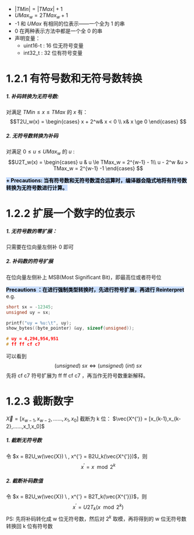 + $|TMin| = |TMax| + 1$
+ $UMax_w = 2TMax_w + 1$
+ -1 和 $UMax$ 有相同的位表示——一个全为 1 的串
+ 0 在两种表示方法中都是一个全 0 的串
+ 声明变量：
	+ uint16-t : 16 位无符号变量
	+ int32_t : 32 位有符号变量

# 1.2.1 有符号数和无符号数转换
##### 1. 补码转换为无符号数:
对满足 $TMin \le x \le TMax$ 的 $x$ 有：
$$T2U_w(x) = 
\begin{cases}
x + 2^w& x < 0 \\
x& x \ge 0
\end{cases}
$$
##### 2. 无符号数转换为补码
对满足 $0 \le u \le UMax_w$ 的 $u$ :
$$U2T_w(x) = 
\begin{cases}
u & u \le TMax_w = 2^{w-1} - 1\\
u - 2^w &u > TMax_w = 2^{w-1} -1
\end{cases}
$$

<mark style="background: #ADCCFFA6;">**+ Precautions: 当有符号数和无符号数混合运算时，编译器会隐式地将有符号数转换为无符号数进行计算。**</mark>


# 1.2.2 扩展一个数字的位表示
##### 1. 无符号数的零扩展：
只需要在位向量左侧补 0 即可

##### 2. 补码数的符号扩展
在位向量左侧补上 MSB(Most Significant Bit)，即最高位或者符号位

<mark style="background: #ADCCFFA6;">**Precautions ：在进行强制类型转换时，先进行符号扩展，再进行 Reinterpret**</mark>
e.g.
```C
short sx = -12345;
unsigned uy = sx;

printf("uy = %u:\t", uy);
show_bytes((byte_pointer) &uy, sizeof(unsigned));

# uy = 4,294,954,951
# ff ff cf c7
```
可以看到
$$(unsigned) \ sx \iff (unsigned)\ (int) \ sx $$
先将 cf c7 符号扩展为 ff ff cf c7 ，再当作无符号数重新解释。


# 1.2.3 截断数字

$\vec{X} = [x_{w-1}, x_{w-2}, ......, x_1,x_0]$ 截断为 k 位：
$\vec{X^{'}} = [x_{k-1},x_{k-2},......,x_1,x_0]$

##### 1. 截断无符号数
令 $x = B2U_w(\vec{X}) \ , x^{'} = B2U_k(\vec{X^{'}})$，则
$$x^{'} = x \mod 2^k$$
##### 2. 截断补码数值
令 $x = B2U_w(\vec{X}) \ , x^{'} = B2T_k(\vec{X^{'}})$，则
$$x^{'} = U2T_k(x \mod 2^k)$$
PS: 先将补码转化成 w 位无符号数，然后对 $2^k$ 取模，再将得到的 w 位无符号数转换回 k 位有符号数
